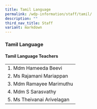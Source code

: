 ```yaml
---
title: Tamil Language
permalink: /wdp-information/staff/tamil/
description: ""
third_nav_title: Staff
variant: markdown
---
```

### **Tamil Language**

#### **Tamil Language Teachers**

|  |
|---|
| 1. Mdm Hameeda Beevi |
| 2. Ms Rajamani Mariappan |
| 3. Mdm Ramayee Marimuthu |
| 4. Mdm S Sarasvathy |
| 5. Ms Theivanai Arivelagan |